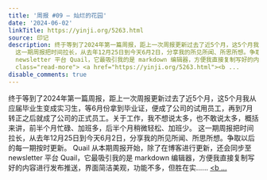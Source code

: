 ```yaml
---
title: '周报 #09 – 灿烂的花园'
date: '2024-06-02'
linkTitle: https://yinji.org/5263.html
source: 印记
description: 终于等到了2024年第一篇周报，距上一次周报更新过去了近5个月，这5个月我从应届毕业生变成实习生，等6月份拿到毕业证，便成了公司的试用员工，再到7月转正之后就成了公司的正式员工。关于工作，我不想说太多，也不敢说太多，概括来讲，前半个月忙碌、加班多，后半个月稍微轻松、加班少。
  这一期周报把时间拉长，从去年12月25日到今天6月2日，分享我的所见所闻、所思所想。争取以后的每一期按时更新。 Quail 从本期周报开始，除了在博客进行更新，还会同步至
  newsletter 平台 Quail，它最吸引我的是 markdown 编辑器，方便我直接复制写好的内容进行发布推送，界面简洁美观，功能不多，但胜在实......<span
  class="read-more"> <a href="https://yinji.org/5263.html"><b ...
disable_comments: true
---
```

终于等到了2024年第一篇周报，距上一次周报更新过去了近5个月，这5个月我从应届毕业生变成实习生，等6月份拿到毕业证，便成了公司的试用员工，再到7月转正之后就成了公司的正式员工。关于工作，我不想说太多，也不敢说太多，概括来讲，前半个月忙碌、加班多，后半个月稍微轻松、加班少。 这一期周报把时间拉长，从去年12月25日到今天6月2日，分享我的所见所闻、所思所想。争取以后的每一期按时更新。 Quail 从本期周报开始，除了在博客进行更新，还会同步至 newsletter 平台 Quail，它最吸引我的是 markdown 编辑器，方便我直接复制写好的内容进行发布推送，界面简洁美观，功能不多，但胜在实......<span class="read-more"> <a href="https://yinji.org/5263.html"><b ...